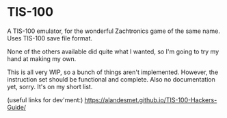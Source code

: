 # TIS-100
A TIS-100 emulator, for the wonderful Zachtronics game of the same name. Uses TIS-100 save file format.

None of the others available did quite what I wanted, so I'm going to try my hand at making my own.

This is all very WIP, so a bunch of things aren't implemented. However, the instruction set should be functional
and complete. Also no documentation yet, sorry. It's on my short list.

(useful links for dev'ment:)
https://alandesmet.github.io/TIS-100-Hackers-Guide/
